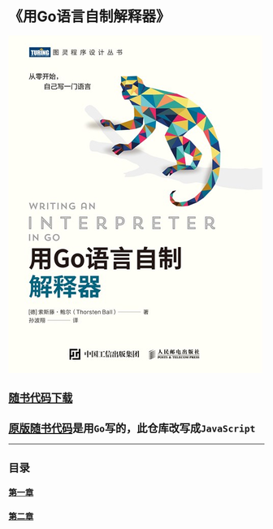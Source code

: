 # 《用Go语言自制解释器》
![](./img/book.jpg)

## [随书代码下载](https://www.ituring.com.cn/book/2883)

## [原版随书代码](./code/%E7%94%A8Go%E8%AF%AD%E8%A8%80%E8%87%AA%E5%88%B6%E8%A7%A3%E9%87%8A%E5%99%A8-%E9%9A%8F%E4%B9%A6%E4%BB%A3%E7%A0%81.zip)是用`Go`写的，此仓库改写成`JavaScript`
---
## 目录

### [第一章](./01/)

### [第二章](./02/)

